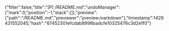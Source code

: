 {"filter":false,"title":"[P] /README.md","undoManager":{"mark":0,"position":-1,"stack":[]},"preview":{"path":"/README.md","previewer":"preview.markdown"},"timestamp":1429431552045,"hash":"67452301efcdab8998badcfe10325476c3d2e1f0"}